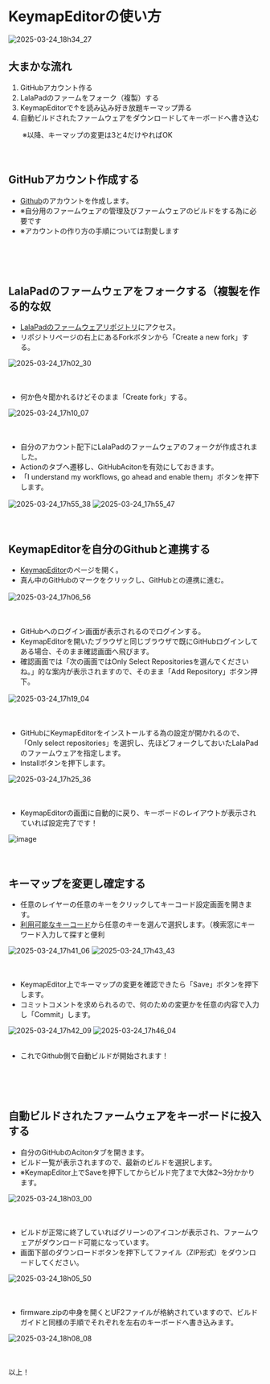 # KeymapEditorの使い方

![2025-03-24_18h34_27](https://github.com/user-attachments/assets/f441e1f9-1883-4aeb-b50b-9203007a3ff9)


## 大まかな流れ
1. GitHubアカウント作る
2. LalaPadのファームをフォーク（複製）する
3. KeymapEditorで↑を読み込み好き放題キーマップ弄る
4. 自動ビルドされたファームウェアをダウンロードしてキーボードへ書き込む
   

　　※以降、キーマップの変更は3と4だけやればOK
<br/><br/><br/>
## GitHubアカウント作成する

- [Github](https://github.com/)のアカウントを作成します。
- ※自分用のファームウェアの管理及びファームウェアのビルドをする為に必要です
- ※アカウントの作り方の手順については割愛します
  
<br/><br/><br/>

## LalaPadのファームウェアをフォークする（複製を作る的な奴

- [LalaPadのファームウェアリポジトリ](https://github.com/ShiniNet/zmk-config-LalaPad)にアクセス。
- リポジトリページの右上にあるForkボタンから「Create a new fork」する。
  
![2025-03-24_17h02_30](https://github.com/user-attachments/assets/83ba61de-95b6-4205-b846-3ea2d9425638)
  <br/><br/><br/>

- 何か色々聞かれるけどそのまま「Create fork」する。
  
![2025-03-24_17h10_07](https://github.com/user-attachments/assets/979d11b1-d21e-41f8-a837-41f475fc9acd)
  <br/><br/><br/>

- 自分のアカウント配下にLalaPadのファームウェアのフォークが作成されました。
- Actionのタブへ遷移し、GitHubAcitonを有効にしておきます。
- 「I understand my workflows, go ahead and enable them」ボタンを押下します。
  
![2025-03-24_17h55_38](https://github.com/user-attachments/assets/1424bfe5-233d-450f-964b-d3a258d23b48)
![2025-03-24_17h55_47](https://github.com/user-attachments/assets/277b82c6-e40f-44be-a147-d23d4e13102e)
　<br/><br/><br/>

## KeymapEditorを自分のGithubと連携する
- [KeymapEditor](https://nickcoutsos.github.io/keymap-editor/)のページを開く。
- 真ん中のGitHubのマークをクリックし、GitHubとの連携に進む。

![2025-03-24_17h06_56](https://github.com/user-attachments/assets/059d3a29-8bce-4793-abbb-66ab9a10deba)
　<br/><br/><br/>
  
- GitHubへのログイン画面が表示されるのでログインする。
- KeymapEditorを開いたブラウザと同じブラウザで既にGitHubログインしてある場合、そのまま確認画面へ飛びます。
- 確認画面では「次の画面ではOnly Select Repositoriesを選んでくださいね。」的な案内が表示されますので、そのまま「Add Repository」ボタン押下。
  
![2025-03-24_17h19_04](https://github.com/user-attachments/assets/0a926dd6-21b8-435c-ac6d-74a7d2e0afe4)
　<br/><br/><br/>
  
- GitHubにKeymapEditorをインストールする為の設定が開かれるので、「Only select repositories」を選択し、先ほどフォークしておいたLalaPadのファームウェアを指定します。
- Installボタンを押下します。

![2025-03-24_17h25_36](https://github.com/user-attachments/assets/64fc769a-2f12-4fe5-9b8f-eb5cbf03b517)
<br/><br/><br/>
  
- KeymapEditorの画面に自動的に戻り、キーボードのレイアウトが表示されていれば設定完了です！

![image](https://github.com/user-attachments/assets/6bda1ac1-2d46-4539-bbc1-281369356032)
<br/><br/><br/>


## キーマップを変更し確定する

- 任意のレイヤーの任意のキーをクリックしてキーコード設定画面を開きます。
- [利用可能なキーコード](https://zmk.dev/docs/keymaps/list-of-keycodes)から任意のキーを選んで選択します。（検索窓にキーワード入力して探すと便利
  
![2025-03-24_17h41_06](https://github.com/user-attachments/assets/5795476b-f1cc-4fab-878e-158f3f38533c)
![2025-03-24_17h43_43](https://github.com/user-attachments/assets/a6b03ada-0493-40cc-9c71-ec8c58729990)
<br/><br/><br/>

- KeymapEditor上でキーマップの変更を確認できたら「Save」ボタンを押下します。
- コミットコメントを求められるので、何のための変更かを任意の内容で入力し「Commit」します。
  
![2025-03-24_17h42_09](https://github.com/user-attachments/assets/2bad05f5-5deb-4b87-a553-dd2efc70e8b7)
![2025-03-24_17h46_04](https://github.com/user-attachments/assets/995ab9f1-b199-4024-8d96-eef91981f367)
<br/><br/>
- これでGithub側で自動ビルドが開始されます！
  
<br/><br/><br/>

## 自動ビルドされたファームウェアをキーボードに投入する

- 自分のGitHubのAcitonタブを開きます。
- ビルド一覧が表示されますので、最新のビルドを選択します。
- ※KeymapEditor上でSaveを押下してからビルド完了まで大体2~3分かかります。
  
![2025-03-24_18h03_00](https://github.com/user-attachments/assets/3644a8e5-c4db-4d6d-851c-e8a56f5e22de)
<br/><br/><br/>

- ビルドが正常に終了していればグリーンのアイコンが表示され、ファームウェアがダウンロード可能になっています。
- 画面下部のダウンロードボタンを押下してファイル（ZIP形式）をダウンロードしてください。

![2025-03-24_18h05_50](https://github.com/user-attachments/assets/56f14e2f-5b2c-4f2e-b002-ae6869b6ee0f)
<br/><br/><br/>

- firmware.zipの中身を開くとUF2ファイルが格納されていますので、ビルドガイドと同様の手順でそれぞれを左右のキーボードへ書き込みます。
  
![2025-03-24_18h08_08](https://github.com/user-attachments/assets/1f467a8d-5bf4-4919-bcfb-2fa0c616a931)
<br/><br/><br/>

以上！
